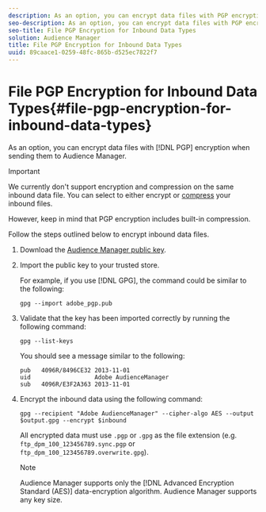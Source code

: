 ```yaml
---
description: As an option, you can encrypt data files with PGP encryption when sending them to Audience Manager.
seo-description: As an option, you can encrypt data files with PGP encryption when sending them to Audience Manager.
seo-title: File PGP Encryption for Inbound Data Types
solution: Audience Manager
title: File PGP Encryption for Inbound Data Types
uuid: 89caace1-0259-48fc-865b-d525ec7822f7
---
```


# File PGP Encryption for Inbound Data Types{#file-pgp-encryption-for-inbound-data-types}

As an option, you can encrypt data files with [!DNL PGP] encryption when sending them to Audience Manager.

<!-- c_encryption.xml -->

>[!IMPORTANT]
>
>We currently don't support encryption and compression on the same inbound data file. You can select to either encrypt or [compress](../../../integration/sending-audience-data/batch-data-transfer-explained/inbound-file-compression.md) your inbound files.
>
> However, keep in mind that PGP encryption includes built-in compression.

Follow the steps outlined below to encrypt inbound data files.

1. Download the [Audience Manager public key](./assets/adobe_pgp.pub).
1. Import the public key to your trusted store.

   For example, if you use [!DNL GPG], the command could be similar to the following:
   
   `gpg --import adobe_pgp.pub`
   
1. Validate that the key has been imported correctly by running the following command:

    `gpg --list-keys`

    You should see a message similar to the following:

    ```
    pub   4096R/8496CE32 2013-11-01
    uid                  Adobe AudienceManager
    sub   4096R/E3F2A363 2013-11-01
    ```

1. Encrypt the inbound data using the following command:

   `gpg --recipient "Adobe AudienceManager" --cipher-algo AES --output $output.gpg --encrypt $inbound`

   All encrypted data must use `.pgp` or `.gpg` as the file extension (e.g. `ftp_dpm_100_123456789.sync.pgp` or `ftp_dpm_100_123456789.overwrite.gpg`).

   >[!NOTE]
   >
   >Audience Manager supports only the [!DNL Advanced Encryption Standard (AES)] data-encryption algorithm. Audience Manager supports any key size.
